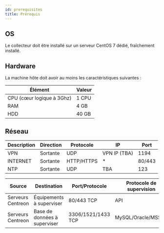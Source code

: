 ```yaml
---
id: prerequisites
title: Prérequis
---
```


## OS

Le collecteur doit être installé sur un serveur CentOS 7 dédié, fraîchement installé.

## Hardware

La machine hôte doit avoir au moins les caractéristiques suivantes :

| Élément                     | Valeur    |
| ----------------------------| --------- |
| CPU  (cœur logique à 3Ghz)  | 1 CPU     |
| RAM                         | 4 GB      |
| HDD                         | 40 GB     |

## Réseau

| Description | Direction | Protocole  | IP           | Port   |
| ----------- | --------- | ---------- | ------------ | ------ |
| VPN         | Sortante  | UDP        | VPN IP (TBA) | 1194   |
| INTERNET    | Sortante  | HTTP/HTTPS | *            | 80/443 |
| NTP         | Sortante  | UDP        | TBA          | 123    |

| Source             | Destination                  | Port/Protocole     | Protocole de supervision   |
| ------------------ | ---------------------------- | ------------------ | -------------------------- |
| Serveurs Centreon  | Équipements à superviser     | 80/443 TCP         | API                        |
| Serveurs Centreon  | Base de données à superviser | 3306/1521/1433 TCP | MySQL/Oracle/MSSQL         |
